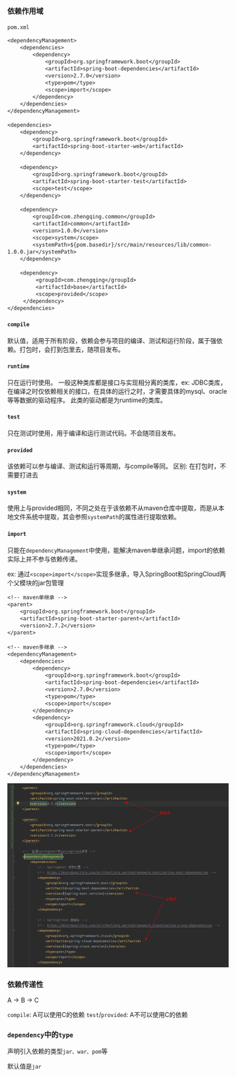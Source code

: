 ### 依赖作用域

`pom.xml`

```
<dependencyManagement>
    <dependencies>
        <dependency>
            <groupId>org.springframework.boot</groupId>
            <artifactId>spring-boot-dependencies</artifactId>
            <version>2.7.0</version>
            <type>pom</type>
            <scope>import</scope>
        </dependency>
    </dependencies>
</dependencyManagement>

<dependencies>
    <dependency>
        <groupId>org.springframework.boot</groupId>
        <artifactId>spring-boot-starter-web</artifactId>
    </dependency>

    <dependency>
        <groupId>org.springframework.boot</groupId>
        <artifactId>spring-boot-starter-test</artifactId>
        <scope>test</scope>
    </dependency>
    
    <dependency>
        <groupId>com.zhengqing.common</groupId>
        <artifactId>common</artifactId>
        <version>1.0.0</version>
        <scope>system</scope>
        <systemPath>${pom.basedir}/src/main/resources/lib/common-1.0.0.jar</systemPath>
    </dependency>
    
    <dependency>
         <groupId>com.zhengqing</groupId>
         <artifactId>base</artifactId>
         <scope>provided</scope>
     </dependency>
</dependencies>
```

#### `compile`

默认值，适用于所有阶段，依赖会参与项目的编译、测试和运行阶段，属于强依赖。打包时，会打到包里去，随项目发布。

#### `runtime`

只在运行时使用。
一般这种类库都是接口与实现相分离的类库，ex: JDBC类库，在编译之时仅依赖相关的接口，在具体的运行之时，才需要具体的mysql、oracle等等数据的驱动程序。 此类的驱动都是为runtime的类库。

#### `test`

只在测试时使用，用于编译和运行测试代码。不会随项目发布。

#### `provided`

该依赖可以参与编译、测试和运行等周期，与compile等同。
区别: 在打包时，不需要打进去

#### `system`

使用上与provided相同，不同之处在于该依赖不从maven仓库中提取，而是从本地文件系统中提取，其会参照`systemPath`的属性进行提取依赖。

#### `import`

只能在`dependencyManagement`中使用，能解决maven单继承问题，import的依赖实际上并不参与依赖传递。

ex: 通过`<scope>import</scope>`实现多继承，导入SpringBoot和SpringCloud两个父模块的jar包管理

```
<!-- maven单继承 -->
<parent>
    <groupId>org.springframework.boot</groupId>
    <artifactId>spring-boot-starter-parent</artifactId>
    <version>2.7.2</version>
</parent>

<!-- maven多继承 -->
<dependencyManagement>
    <dependencies>
        <dependency>
            <groupId>org.springframework.boot</groupId>
            <artifactId>spring-boot-dependencies</artifactId>
            <version>2.7.0</version>
            <type>pom</type>
            <scope>import</scope>
        </dependency>
        <dependency>
            <groupId>org.springframework.cloud</groupId>
            <artifactId>spring-cloud-dependencies</artifactId>
            <version>2021.0.2</version>
            <type>pom</type>
            <scope>import</scope>
        </dependency>
    </dependencies>
</dependencyManagement>
```

![idea-maven-pom.png](images/idea-maven-pom.png)

### 依赖传递性

A -> B -> C

`compile`: A可以使用C的依赖
`test`/`provided`: A不可以使用C的依赖

### `dependency`中的`type`

声明引入依赖的类型`jar、war、pom`等

默认值是`jar`